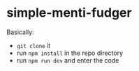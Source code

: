 # simple-menti-fudger

Basically:
- `git clone` it
- run `npm install` in the repo directory
- run `npm run dev` and enter the code
